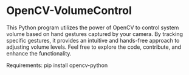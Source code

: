 # OpenCV-VolumeControl
This Python program utilizes the power of OpenCV to control system volume based on hand gestures captured by your camera. By tracking specific gestures, it provides an intuitive and hands-free approach to adjusting volume levels. Feel free to explore the code, contribute, and enhance the functionality.

Requirements:
 pip install opencv-python

